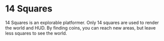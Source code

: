 # 14 Squares

14 Squares is an explorable platformer. Only 14 squares are used to
render the world and HUD. By finding coins, you can reach new areas, but
leave less squares to see the world.
